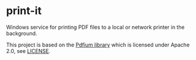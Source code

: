 # print-it

Windows service for printing PDF files to a local or network printer in the background.

This project is based on the [Pdfium library](https://pdfium.googlesource.com/) which is licensed under Apache 2.0, see [LICENSE](pdfium-binary/LICENSE).

